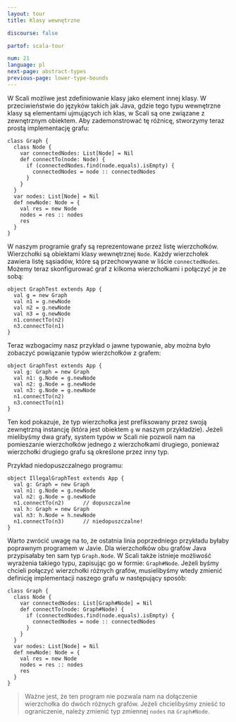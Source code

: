 ```yaml
---
layout: tour
title: Klasy wewnętrzne

discourse: false

partof: scala-tour

num: 21
language: pl
next-page: abstract-types
previous-page: lower-type-bounds
---
```


W Scali możliwe jest zdefiniowanie klasy jako element innej klasy. W przeciwieństwie do języków takich jak Java, gdzie tego typu wewnętrzne klasy są elementami ujmujących ich klas, w Scali są one związane z zewnętrznym obiektem. Aby zademonstrować tę różnicę, stworzymy teraz prostą implementację grafu:
 
```tut
class Graph {
  class Node {
    var connectedNodes: List[Node] = Nil
    def connectTo(node: Node) {
      if (connectedNodes.find(node.equals).isEmpty) {
        connectedNodes = node :: connectedNodes
      }
    }
  }
  var nodes: List[Node] = Nil
  def newNode: Node = {
    val res = new Node
    nodes = res :: nodes
    res
  }
}
```
 
W naszym programie grafy są reprezentowane przez listę wierzchołków. Wierzchołki są obiektami klasy wewnętrznej `Node`. Każdy wierzchołek zawiera listę sąsiadów, które są przechowywane w liście `connectedNodes`. Możemy teraz skonfigurować graf z kilkoma wierzchołkami i połączyć je ze sobą:
 
```tut
object GraphTest extends App {
  val g = new Graph
  val n1 = g.newNode
  val n2 = g.newNode
  val n3 = g.newNode
  n1.connectTo(n2)
  n3.connectTo(n1)
}
```
 
Teraz wzbogacimy nasz przykład o jawne typowanie, aby można było zobaczyć powiązanie typów wierzchołków z grafem:
 
```tut
object GraphTest extends App {
  val g: Graph = new Graph
  val n1: g.Node = g.newNode
  val n2: g.Node = g.newNode
  val n3: g.Node = g.newNode
  n1.connectTo(n2)
  n3.connectTo(n1)
}
```
 
Ten kod pokazuje, że typ wierzchołka jest prefiksowany przez swoją zewnętrzną instancję (która jest obiektem `g` w naszym przykładzie). Jeżeli mielibyśmy dwa grafy, system typów w Scali nie pozwoli nam na pomieszanie wierzchołków jednego z wierzchołkami drugiego, ponieważ wierzchołki drugiego grafu są określone przez inny typ.

Przykład niedopuszczalnego programu:
 
```tut:fail
object IllegalGraphTest extends App {
  val g: Graph = new Graph
  val n1: g.Node = g.newNode
  val n2: g.Node = g.newNode
  n1.connectTo(n2)      // dopuszczalne
  val h: Graph = new Graph
  val n3: h.Node = h.newNode
  n1.connectTo(n3)      // niedopuszczalne!
}
```
 
Warto zwrócić uwagę na to, że ostatnia linia poprzedniego przykładu byłaby poprawnym programem w Javie. Dla wierzchołków obu grafów Java przypisałaby ten sam typ `Graph.Node`. W Scali także istnieje możliwość wyrażenia takiego typu, zapisując go w formie: `Graph#Node`. Jeżeli byśmy chcieli połączyć wierzchołki różnych grafów, musielibyśmy wtedy zmienić definicję implementacji naszego grafu w następujący sposób:
 
```tut
class Graph {
  class Node {
    var connectedNodes: List[Graph#Node] = Nil
    def connectTo(node: Graph#Node) {
      if (connectedNodes.find(node.equals).isEmpty) {
        connectedNodes = node :: connectedNodes
      }
    }
  }
  var nodes: List[Node] = Nil
  def newNode: Node = {
    val res = new Node
    nodes = res :: nodes
    res
  }
}
```
 
> Ważne jest, że ten program nie pozwala nam na dołączenie wierzchołka do dwóch różnych grafów. Jeżeli chcielibyśmy znieść to ograniczenie, należy zmienić typ zmiennej `nodes` na `Graph#Node`.
